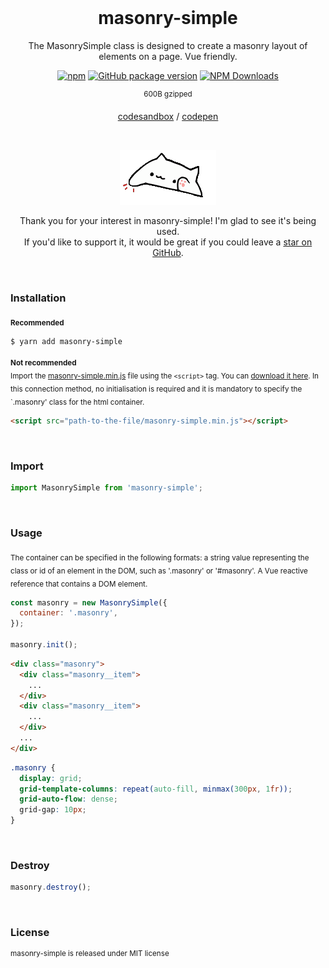 <br>
<div align="center">

# masonry-simple
The MasonrySimple class is designed to create a masonry layout of elements on a page. Vue friendly.

[![npm](https://img.shields.io/npm/v/masonry-simple.svg?colorB=brightgreen)](https://www.npmjs.com/package/masonry-simple)
[![GitHub package version](https://img.shields.io/github/package-json/v/ux-ui-pro/masonry-simple.svg)](https://github.com/ux-ui-pro/masonry-simple)
[![NPM Downloads](https://img.shields.io/npm/dm/masonry-simple.svg?style=flat)](https://www.npmjs.org/package/masonry-simple)

<sup>600B gzipped</sup>

<a href="https://l6nln6.csb.app/">codesandbox</a> / <a href="https://codepen.io/ux-ui/pen/poxGEqX">codepen</a>

<br>

![kitten.gif](kitten.gif)

Thank you for your interest in masonry-simple! I'm glad to see it's being used.<br>If you'd like to support it, it would be great if you could leave a [star on GitHub](https://github.com/ux-ui-pro/masonry-simple).

</div>

<br>

### Installation
<sub>**Recommended**</sub>
```console
$ yarn add masonry-simple
```
<sub>**Not recommended**<br>Import the [masonry-simple.min.js](https://github.com/ux-ui-pro/masonry-simple/blob/master/dist/masonry-simple.min.js) file using the `<script>` tag. You can [download it here](https://github.com/ux-ui-pro/masonry-simple/releases/latest). In this connection method, no initialisation is required and it is mandatory to specify the `.masonry' class for the html container.</sub>
```html
<script src="path-to-the-file/masonry-simple.min.js"></script>
```
<br>

### Import
```javascript
import MasonrySimple from 'masonry-simple';
```
<br>

### Usage

<sub>The container can be specified in the following formats: a string value representing the class or id of an element in the DOM, such as '.masonry' or '#masonry'. A Vue reactive reference that contains a DOM element.</sub>

```javascript
const masonry = new MasonrySimple({
  container: '.masonry',
});

masonry.init();
```
```HTML
<div class="masonry">
  <div class="masonry__item">
    ...
  </div>
  <div class="masonry__item">
    ...
  </div>
  ...
</div>
```
```SCSS
.masonry {
  display: grid;
  grid-template-columns: repeat(auto-fill, minmax(300px, 1fr));
  grid-auto-flow: dense;
  grid-gap: 10px;
}
```
<br>

### Destroy
```javascript
masonry.destroy();
```
<br>

### License
<sup>masonry-simple is released under MIT license</sup>
